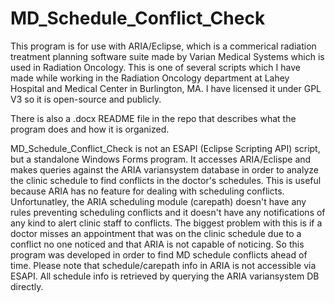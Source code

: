 # MD_Schedule_Conflict_Check

This program is for use with ARIA/Eclipse, which is a commerical radiation treatment planning software suite made by Varian Medical Systems which is used in Radiation Oncology. This is one of several scripts which I have made while working in the Radiation Oncology department at Lahey Hospital and Medical Center in Burlington, MA. I have licensed it under GPL V3 so it is open-source and publicly.

There is also a .docx README file in the repo that describes what the program does and how it is organized.

MD_Schedule_Conflict_Check is not an ESAPI (Eclipse Scripting API) script, but a standalone Windows Forms program. It accesses ARIA/Eclispe and makes queries against the ARIA variansystem database in order to analyze the clinic schedule to find conflicts in the doctor's schedules. This is useful because ARIA has no feature for dealing with scheduling conflicts. Unfortunatley, the ARIA scheduling module (carepath) doesn't have any rules preventing scheduling conflicts and it doesn't have any notifications of any kind to alert clinic staff to conflicts. The biggest problem with this is if a doctor misses an appointment that was on the clinic schedule due to a conflict no one noticed and that ARIA is not capable of noticing. So this program was developed in order to find MD schedule conflicts ahead of time. Please note that schedule/carepath info in ARIA is not accessible via ESAPI. All schedule info is retrieved by querying the ARIA variansystem DB directly.
